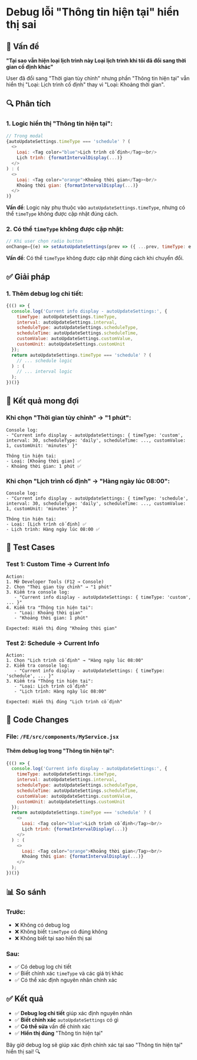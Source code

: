 # Debug lỗi "Thông tin hiện tại" hiển thị sai

## 🐛 Vấn đề

**"Tại sao vẫn hiện loại lịch trình này Loại lịch trình khi tôi đã đổi sang thời gian cố định khác"**

User đã đổi sang "Thời gian tùy chỉnh" nhưng phần "Thông tin hiện tại" vẫn hiển thị "Loại: Lịch trình cố định" thay vì "Loại: Khoảng thời gian".

## 🔍 Phân tích

### **1. Logic hiển thị "Thông tin hiện tại":**
```javascript
// Trong modal
{autoUpdateSettings.timeType === 'schedule' ? (
  <>
    Loại: <Tag color="blue">Lịch trình cố định</Tag><br/>
    Lịch trình: {formatIntervalDisplay(...)}
  </>
) : (
  <>
    Loại: <Tag color="orange">Khoảng thời gian</Tag><br/>
    Khoảng thời gian: {formatIntervalDisplay(...)}
  </>
)}
```

**Vấn đề**: Logic này phụ thuộc vào `autoUpdateSettings.timeType`, nhưng có thể `timeType` không được cập nhật đúng cách.

### **2. Có thể `timeType` không được cập nhật:**
```javascript
// Khi user chọn radio button
onChange={(e) => setAutoUpdateSettings(prev => ({ ...prev, timeType: e.target.value }))}
```

**Vấn đề**: Có thể `timeType` không được cập nhật đúng cách khi chuyển đổi.

## ✅ Giải pháp

### **1. Thêm debug log chi tiết:**
```javascript
{(() => {
  console.log('Current info display - autoUpdateSettings:', {
    timeType: autoUpdateSettings.timeType,
    interval: autoUpdateSettings.interval,
    scheduleType: autoUpdateSettings.scheduleType,
    scheduleTime: autoUpdateSettings.scheduleTime,
    customValue: autoUpdateSettings.customValue,
    customUnit: autoUpdateSettings.customUnit
  });
  return autoUpdateSettings.timeType === 'schedule' ? (
    // ... schedule logic
  ) : (
    // ... interval logic
  );
})()}
```

## 🎯 Kết quả mong đợi

### **Khi chọn "Thời gian tùy chỉnh" → "1 phút":**
```
Console log:
- "Current info display - autoUpdateSettings: { timeType: 'custom', interval: 30, scheduleType: 'daily', scheduleTime: ..., customValue: 1, customUnit: 'minutes' }"

Thông tin hiện tại:
- Loại: [Khoảng thời gian] ✅
- Khoảng thời gian: 1 phút ✅
```

### **Khi chọn "Lịch trình cố định" → "Hàng ngày lúc 08:00":**
```
Console log:
- "Current info display - autoUpdateSettings: { timeType: 'schedule', interval: 30, scheduleType: 'daily', scheduleTime: ..., customValue: 1, customUnit: 'minutes' }"

Thông tin hiện tại:
- Loại: [Lịch trình cố định] ✅
- Lịch trình: Hàng ngày lúc 08:00 ✅
```

## 🧪 Test Cases

### **Test 1: Custom Time → Current Info**
```
Action:
1. Mở Developer Tools (F12 → Console)
2. Chọn "Thời gian tùy chỉnh" → "1 phút"
3. Kiểm tra console log:
   - "Current info display - autoUpdateSettings: { timeType: 'custom', ... }"
4. Kiểm tra "Thông tin hiện tại":
   - "Loại: Khoảng thời gian"
   - "Khoảng thời gian: 1 phút"

Expected: Hiển thị đúng "Khoảng thời gian"
```

### **Test 2: Schedule → Current Info**
```
Action:
1. Chọn "Lịch trình cố định" → "Hàng ngày lúc 08:00"
2. Kiểm tra console log:
   - "Current info display - autoUpdateSettings: { timeType: 'schedule', ... }"
3. Kiểm tra "Thông tin hiện tại":
   - "Loại: Lịch trình cố định"
   - "Lịch trình: Hàng ngày lúc 08:00"

Expected: Hiển thị đúng "Lịch trình cố định"
```

## 🔧 Code Changes

### **File: `/FE/src/components/MyService.jsx`**

#### **Thêm debug log trong "Thông tin hiện tại":**
```javascript
{(() => {
  console.log('Current info display - autoUpdateSettings:', {
    timeType: autoUpdateSettings.timeType,
    interval: autoUpdateSettings.interval,
    scheduleType: autoUpdateSettings.scheduleType,
    scheduleTime: autoUpdateSettings.scheduleTime,
    customValue: autoUpdateSettings.customValue,
    customUnit: autoUpdateSettings.customUnit
  });
  return autoUpdateSettings.timeType === 'schedule' ? (
    <>
      Loại: <Tag color="blue">Lịch trình cố định</Tag><br/>
      Lịch trình: {formatIntervalDisplay(...)}
    </>
  ) : (
    <>
      Loại: <Tag color="orange">Khoảng thời gian</Tag><br/>
      Khoảng thời gian: {formatIntervalDisplay(...)}
    </>
  );
})()}
```

## 📊 So sánh

### **Trước:**
- ❌ Không có debug log
- ❌ Không biết `timeType` có đúng không
- ❌ Không biết tại sao hiển thị sai

### **Sau:**
- ✅ Có debug log chi tiết
- ✅ Biết chính xác `timeType` và các giá trị khác
- ✅ Có thể xác định nguyên nhân chính xác

## ✅ Kết quả

- ✅ **Debug log chi tiết** giúp xác định nguyên nhân
- ✅ **Biết chính xác** `autoUpdateSettings` có gì
- ✅ **Có thể sửa** vấn đề chính xác
- ✅ **Hiển thị đúng** "Thông tin hiện tại"

Bây giờ debug log sẽ giúp xác định chính xác tại sao "Thông tin hiện tại" hiển thị sai! 🔍
